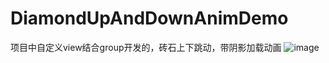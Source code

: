 # DiamondUpAndDownAnimDemo
项目中自定义view结合group开发的，砖石上下跳动，带阴影加载动画
![image](D:\lz\SelfView\zijixie\DiamondUpAndDownAnimDemo\screenshots\diamodupanddown.gif )